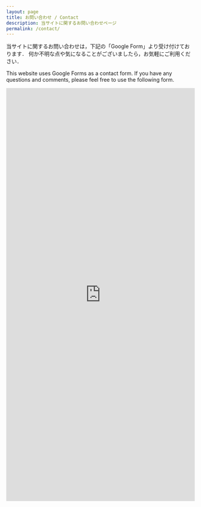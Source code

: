 ```yaml
---
layout: page
title: お問い合わせ / Contact
description: 当サイトに関するお問い合わせページ
permalink: /contact/
---
```


当サイトに関するお問い合わせは，下記の「Google Form」より受け付けております．
何か不明な点や気になることがございましたら，お気軽にご利用ください．

This website uses Google Forms as a contact form.
If you have any questions and comments, please feel free to use the following form.

<iframe src="https://docs.google.com/forms/d/e/1FAIpQLSdabErKV7c1Jvp_Os0wxH_yq0-jsajSNVDSBxUKJk-FI-8aug/viewform?embedded=true" width="100%" height="1100" frameborder="0" marginheight="0" marginwidth="0" style="max-width: 100%;" allowfullscreen=""> </iframe>